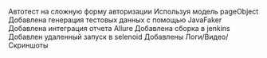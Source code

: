 Автотест на сложную форму авторизации
Используя модель pageObject 
Добавлена генерация тестовых данных с помощью JavaFaker
Добавлена интеграция отчета Allure 
Добавлена сборка в jenkins 
Добавлен удаленный запуск в selenoid
Добавлены Логи/Видео/Скриншоты

